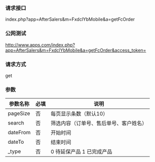 ### **请求接口**
index.php?app=AfterSalers&m=FxdclYbMobile&a=getFcOrder



### **公网测试**
http://www.apps.com/index.php?app=AfterSalers&m=FxdclYbMobile&a=getFcOrder&access_token=

### **请求方式**
get


### **参数**
| 参数名称  |必填|     说明      |
|------|-----|------|
| pageSize| 否 | 每页显示条数（默认10）   |
| search| 否 | 筛选内容（订单号、售后单号、客户姓名）   |
| dateFrom| 否 | 开始时间   |
| dateTo| 否 | 结束时间   |
| _type| 否 | 0 待延保产品  1 已完成产品 |  